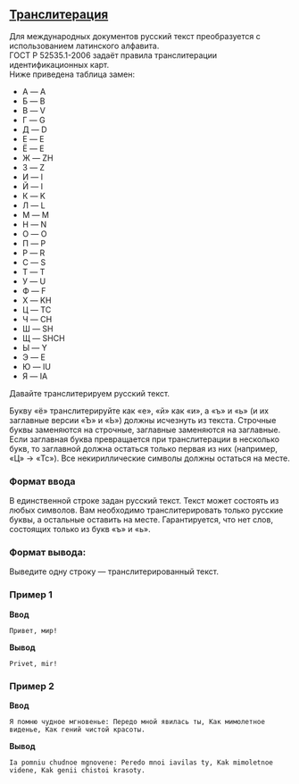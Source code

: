 ## [Транслитерация](../../../solutions/3.2/32_j.py)

Для международных документов русский текст преобразуется с использованием латинского алфавита.\
ГОСТ Р 52535.1-2006 задаёт правила транслитерации идентификационных карт.\
Ниже приведена таблица замен:

- А — A
- Б — B
- В — V
- Г — G
- Д — D
- Е — E
- Ё — E
- Ж — ZH
- З — Z
- И — I
- Й — I
- К — K
- Л — L
- М — M
- Н — N
- О — O
- П — P
- Р — R
- С — S
- Т — T
- У — U
- Ф — F
- Х — KH
- Ц — TC
- Ч — CH
- Ш — SH
- Щ — SHCH
- Ы — Y
- Э — E
- Ю — IU
- Я — IA

Давайте транслитерируем русский текст.

Букву «ё» транслитерируйте как «e», «й» как «и», а «ъ» и «ь» (и их заглавные версии «Ъ» и «Ь») должны исчезнуть из текста. Строчные буквы заменяются на строчные, заглавные заменяются на заглавные. Если заглавная буква превращается при транслитерации в несколько букв, то заглавной должна остаться только первая из них (например, «Ц» → «Tc»). Все некириллические символы должны остаться на месте.

### Формат ввода

В единственной строке задан русский текст. Текст может состоять из любых символов. Вам необходимо транслитерировать только русские буквы, а остальные оставить на месте. Гарантируется, что нет слов, состоящих только из букв «ъ» и «ь».

### Формат вывода:

Выведите одну строку — транслитерированный текст.

### Пример 1

__Ввод__
```plaintext
Привет, мир!
```

__Вывод__
```plaintext
Privet, mir!
```

### Пример 2

__Ввод__
```plaintext
Я помню чудное мгновенье: Передо мной явилась ты, Как мимолетное виденье, Как гений чистой красоты.
```

__Вывод__
```plaintext
Ia pomniu chudnoe mgnovene: Peredo mnoi iavilas ty, Kak mimoletnoe videne, Kak genii chistoi krasoty.
```